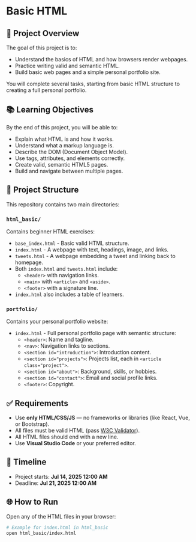 # Basic HTML

## 🚀 Project Overview

The goal of this project is to:
- Understand the basics of HTML and how browsers render webpages.
- Practice writing valid and semantic HTML.
- Build basic web pages and a simple personal portfolio site.

You will complete several tasks, starting from basic HTML structure to creating a full personal portfolio.

## 📚 Learning Objectives

By the end of this project, you will be able to:

- Explain what HTML is and how it works.
- Understand what a markup language is.
- Describe the DOM (Document Object Model).
- Use tags, attributes, and elements correctly.
- Create valid, semantic HTML5 pages.
- Build and navigate between multiple pages.

## 🧩 Project Structure

This repository contains two main directories:

### `html_basic/`
Contains beginner HTML exercises:

- `base_index.html` - Basic valid HTML structure.
- `index.html` - A webpage with text, headings, image, and links.
- `tweets.html` - A webpage embedding a tweet and linking back to homepage.
- Both `index.html` and `tweets.html` include:
  - `<header>` with navigation links.
  - `<main>` with `<article>` and `<aside>`.
  - `<footer>` with a signature line.
- `index.html` also includes a table of learners.

### `portfolio/`
Contains your personal portfolio website:

- `index.html` - Full personal portfolio page with semantic structure:
  - `<header>`: Name and tagline.
  - `<nav>`: Navigation links to sections.
  - `<section id="introduction">`: Introduction content.
  - `<section id="projects">`: Projects list, each in `<article class="project">`.
  - `<section id="about">`: Background, skills, or hobbies.
  - `<section id="contact">`: Email and social profile links.
  - `<footer>`: Copyright.

## ✅ Requirements

- Use **only HTML/CSS/JS** — no frameworks or libraries (like React, Vue, or Bootstrap).
- All files must be valid HTML (pass [W3C Validator](https://validator.w3.org/)).
- All HTML files should end with a new line.
- Use **Visual Studio Code** or your preferred editor.

## 📅 Timeline

- Project starts: **Jul 14, 2025 12:00 AM**
- Deadline: **Jul 21, 2025 12:00 AM**

## 🌐 How to Run

Open any of the HTML files in your browser:

```bash
# Example for index.html in html_basic
open html_basic/index.html
